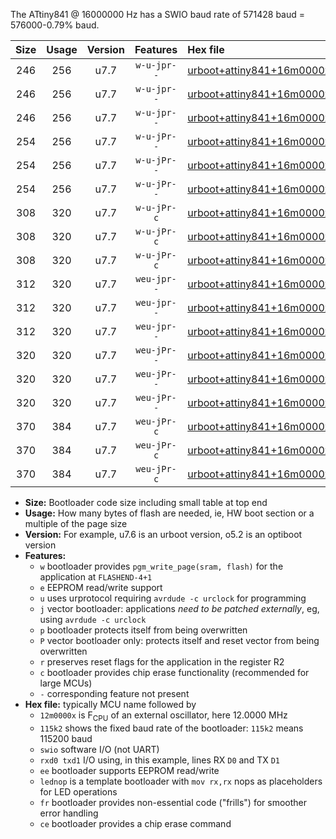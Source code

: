 The ATtiny841 @ 16000000 Hz has a SWIO baud rate of 571428 baud = 576000-0.79% baud.

|Size|Usage|Version|Features|Hex file|
|:-:|:-:|:-:|:-:|:--|
|246|256|u7.7|`w-u-jpr--`|[urboot+attiny841+16m0000x++576k0_swio_rxa2_txa1_lednop.hex](https://raw.githubusercontent.com/stefanrueger/urboot.hex/main/mcus/attiny841/external_oscillator/fcpu+16m0000_Hz/br++576k0_bps/urboot+attiny841+16m0000x++576k0_swio_rxa2_txa1_lednop.hex)|
|246|256|u7.7|`w-u-jpr--`|[urboot+attiny841+16m0000x++576k0_swio_rxa4_txa5_lednop.hex](https://raw.githubusercontent.com/stefanrueger/urboot.hex/main/mcus/attiny841/external_oscillator/fcpu+16m0000_Hz/br++576k0_bps/urboot+attiny841+16m0000x++576k0_swio_rxa4_txa5_lednop.hex)|
|246|256|u7.7|`w-u-jpr--`|[urboot+attiny841+16m0000x++576k0_swio_rxb2_txa7_lednop.hex](https://raw.githubusercontent.com/stefanrueger/urboot.hex/main/mcus/attiny841/external_oscillator/fcpu+16m0000_Hz/br++576k0_bps/urboot+attiny841+16m0000x++576k0_swio_rxb2_txa7_lednop.hex)|
|254|256|u7.7|`w-u-jPr--`|[urboot+attiny841+16m0000x++576k0_swio_rxa2_txa1.hex](https://raw.githubusercontent.com/stefanrueger/urboot.hex/main/mcus/attiny841/external_oscillator/fcpu+16m0000_Hz/br++576k0_bps/urboot+attiny841+16m0000x++576k0_swio_rxa2_txa1.hex)|
|254|256|u7.7|`w-u-jPr--`|[urboot+attiny841+16m0000x++576k0_swio_rxa4_txa5.hex](https://raw.githubusercontent.com/stefanrueger/urboot.hex/main/mcus/attiny841/external_oscillator/fcpu+16m0000_Hz/br++576k0_bps/urboot+attiny841+16m0000x++576k0_swio_rxa4_txa5.hex)|
|254|256|u7.7|`w-u-jPr--`|[urboot+attiny841+16m0000x++576k0_swio_rxb2_txa7.hex](https://raw.githubusercontent.com/stefanrueger/urboot.hex/main/mcus/attiny841/external_oscillator/fcpu+16m0000_Hz/br++576k0_bps/urboot+attiny841+16m0000x++576k0_swio_rxb2_txa7.hex)|
|308|320|u7.7|`w-u-jPr-c`|[urboot+attiny841+16m0000x++576k0_swio_rxa2_txa1_lednop_fr_ce.hex](https://raw.githubusercontent.com/stefanrueger/urboot.hex/main/mcus/attiny841/external_oscillator/fcpu+16m0000_Hz/br++576k0_bps/urboot+attiny841+16m0000x++576k0_swio_rxa2_txa1_lednop_fr_ce.hex)|
|308|320|u7.7|`w-u-jPr-c`|[urboot+attiny841+16m0000x++576k0_swio_rxa4_txa5_lednop_fr_ce.hex](https://raw.githubusercontent.com/stefanrueger/urboot.hex/main/mcus/attiny841/external_oscillator/fcpu+16m0000_Hz/br++576k0_bps/urboot+attiny841+16m0000x++576k0_swio_rxa4_txa5_lednop_fr_ce.hex)|
|308|320|u7.7|`w-u-jPr-c`|[urboot+attiny841+16m0000x++576k0_swio_rxb2_txa7_lednop_fr_ce.hex](https://raw.githubusercontent.com/stefanrueger/urboot.hex/main/mcus/attiny841/external_oscillator/fcpu+16m0000_Hz/br++576k0_bps/urboot+attiny841+16m0000x++576k0_swio_rxb2_txa7_lednop_fr_ce.hex)|
|312|320|u7.7|`weu-jpr--`|[urboot+attiny841+16m0000x++576k0_swio_rxa2_txa1_ee_lednop.hex](https://raw.githubusercontent.com/stefanrueger/urboot.hex/main/mcus/attiny841/external_oscillator/fcpu+16m0000_Hz/br++576k0_bps/urboot+attiny841+16m0000x++576k0_swio_rxa2_txa1_ee_lednop.hex)|
|312|320|u7.7|`weu-jpr--`|[urboot+attiny841+16m0000x++576k0_swio_rxa4_txa5_ee_lednop.hex](https://raw.githubusercontent.com/stefanrueger/urboot.hex/main/mcus/attiny841/external_oscillator/fcpu+16m0000_Hz/br++576k0_bps/urboot+attiny841+16m0000x++576k0_swio_rxa4_txa5_ee_lednop.hex)|
|312|320|u7.7|`weu-jpr--`|[urboot+attiny841+16m0000x++576k0_swio_rxb2_txa7_ee_lednop.hex](https://raw.githubusercontent.com/stefanrueger/urboot.hex/main/mcus/attiny841/external_oscillator/fcpu+16m0000_Hz/br++576k0_bps/urboot+attiny841+16m0000x++576k0_swio_rxb2_txa7_ee_lednop.hex)|
|320|320|u7.7|`weu-jPr--`|[urboot+attiny841+16m0000x++576k0_swio_rxa2_txa1_ee.hex](https://raw.githubusercontent.com/stefanrueger/urboot.hex/main/mcus/attiny841/external_oscillator/fcpu+16m0000_Hz/br++576k0_bps/urboot+attiny841+16m0000x++576k0_swio_rxa2_txa1_ee.hex)|
|320|320|u7.7|`weu-jPr--`|[urboot+attiny841+16m0000x++576k0_swio_rxa4_txa5_ee.hex](https://raw.githubusercontent.com/stefanrueger/urboot.hex/main/mcus/attiny841/external_oscillator/fcpu+16m0000_Hz/br++576k0_bps/urboot+attiny841+16m0000x++576k0_swio_rxa4_txa5_ee.hex)|
|320|320|u7.7|`weu-jPr--`|[urboot+attiny841+16m0000x++576k0_swio_rxb2_txa7_ee.hex](https://raw.githubusercontent.com/stefanrueger/urboot.hex/main/mcus/attiny841/external_oscillator/fcpu+16m0000_Hz/br++576k0_bps/urboot+attiny841+16m0000x++576k0_swio_rxb2_txa7_ee.hex)|
|370|384|u7.7|`weu-jPr-c`|[urboot+attiny841+16m0000x++576k0_swio_rxa2_txa1_ee_lednop_fr_ce.hex](https://raw.githubusercontent.com/stefanrueger/urboot.hex/main/mcus/attiny841/external_oscillator/fcpu+16m0000_Hz/br++576k0_bps/urboot+attiny841+16m0000x++576k0_swio_rxa2_txa1_ee_lednop_fr_ce.hex)|
|370|384|u7.7|`weu-jPr-c`|[urboot+attiny841+16m0000x++576k0_swio_rxa4_txa5_ee_lednop_fr_ce.hex](https://raw.githubusercontent.com/stefanrueger/urboot.hex/main/mcus/attiny841/external_oscillator/fcpu+16m0000_Hz/br++576k0_bps/urboot+attiny841+16m0000x++576k0_swio_rxa4_txa5_ee_lednop_fr_ce.hex)|
|370|384|u7.7|`weu-jPr-c`|[urboot+attiny841+16m0000x++576k0_swio_rxb2_txa7_ee_lednop_fr_ce.hex](https://raw.githubusercontent.com/stefanrueger/urboot.hex/main/mcus/attiny841/external_oscillator/fcpu+16m0000_Hz/br++576k0_bps/urboot+attiny841+16m0000x++576k0_swio_rxb2_txa7_ee_lednop_fr_ce.hex)|

- **Size:** Bootloader code size including small table at top end
- **Usage:** How many bytes of flash are needed, ie, HW boot section or a multiple of the page size
- **Version:** For example, u7.6 is an urboot version, o5.2 is an optiboot version
- **Features:**
  + `w` bootloader provides `pgm_write_page(sram, flash)` for the application at `FLASHEND-4+1`
  + `e` EEPROM read/write support
  + `u` uses urprotocol requiring `avrdude -c urclock` for programming
  + `j` vector bootloader: applications *need to be patched externally*, eg, using `avrdude -c urclock`
  + `p` bootloader protects itself from being overwritten
  + `P` vector bootloader only: protects itself and reset vector from being overwritten
  + `r` preserves reset flags for the application in the register R2
  + `c` bootloader provides chip erase functionality (recommended for large MCUs)
  + `-` corresponding feature not present
- **Hex file:** typically MCU name followed by
  + `12m0000x` is F<sub>CPU</sub> of an external oscillator, here 12.0000 MHz
  + `115k2` shows the fixed baud rate of the bootloader: `115k2` means 115200 baud
  + `swio` software I/O (not UART)
  + `rxd0 txd1` I/O using, in this example, lines RX `D0` and TX `D1`
  + `ee` bootloader supports EEPROM read/write
  + `lednop` is a template bootloader with `mov rx,rx` nops as placeholders for LED operations
  + `fr` bootloader provides non-essential code ("frills") for smoother error handling
  + `ce` bootloader provides a chip erase command
